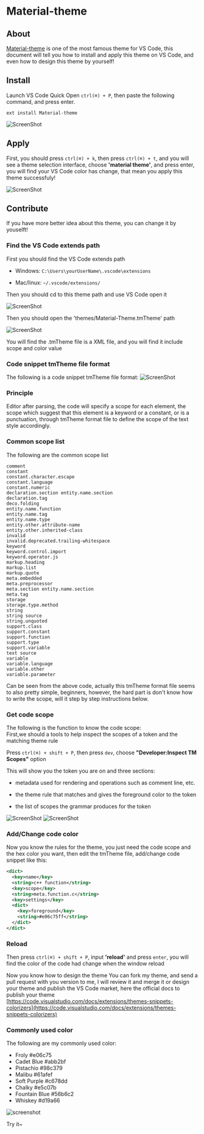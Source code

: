 # Material-theme  

## About
[Material-theme](https://marketplace.visualstudio.com/items?itemName=zhuangtongfa.Material-theme) is one of the most famous theme for VS Code, this document will tell you how to install and apply this theme on VS Code, and even how to design this theme by yourself! 

## Install
Launch VS Code Quick Open `ctrl(⌘) + P`, then paste the following command, and press enter.
```
ext install Material-theme
```

![ScreenShot](https://raw.githubusercontent.com/Binaryify/Material-Theme-vscode/master/static/screenshot3.png)
## Apply
First, you should press `ctrl(⌘) + k`, then press `ctrl(⌘) + t`, and you will see a theme selection interface, choose **'material theme'**, and press enter, you will find your VS Code color has change, that mean you apply this theme successfuly!

![ScreenShot](https://raw.githubusercontent.com/Binaryify/Material-Theme-vscode/master/static/screenshot4.png)

## Contribute 
If you have more better idea about this theme, you can change it by youselft!  
### Find the VS Code extends path 
First you should find the VS Code extends path  
- Windows:
`C:\Users\yourUserName\.vscode\extensions`  

- Mac/linux:
`~/.vscode/extensions/`

Then you should cd to this theme path and use VS Code open it

![ScreenShot](https://raw.githubusercontent.com/Binaryify/Material-Theme-vscode/master/static/screenshot5.png)

Then you should open the 'themes/Material-Theme.tmTheme' path

![ScreenShot](https://raw.githubusercontent.com/Binaryify/Material-Theme-vscode/master/static/screenshot6.png)

You will find the .tmTheme file is a XML file, and you will find it include scope and color value  

### Code snippet tmTheme file format 
The following is a code snippet tmTheme file format:
![ScreenShot](https://raw.githubusercontent.com/Binaryify/Material-Theme-vscode/master/static/screenshot7.png)

### Principle
Editor after parsing, the code will specify a scope for each element, the scope which suggest that this element is a keyword or a constant, or is a punctuation, through tmTheme format file to define the scope of the text style accordingly.

### Common scope list

The following are the common scope list

```
comment
constant
constant.character.escape
constant.language
constant.numeric
declaration.section entity.name.section
declaration.tag
deco.folding
entity.name.function
entity.name.tag
entity.name.type
entity.other.attribute-name
entity.other.inherited-class
invalid
invalid.deprecated.trailing-whitespace
keyword
keyword.control.import
keyword.operator.js
markup.heading
markup.list
markup.quote
meta.embedded
meta.preprocessor
meta.section entity.name.section
meta.tag
storage
storage.type.method
string
string source
string.unquoted
support.class
support.constant
support.function
support.type
support.variable
text source
variable
variable.language
variable.other
variable.parameter
```

Can be seen from the above code, actually this tmTheme format file seems to also pretty simple, beginners, however, the hard part is don't know how to write the scope, will it step by step instructions below.


### Get code scope
The following is the function to know the code scope:  
First,we should a tools to help inspect the scopes of a token and the matching theme rule  

Press `ctrl(⌘) + shift + P`, then press `dev`, choose **"Developer:Inspect TM Scopes"** option  

This will show you the token you are on and three sections:

- metadata used for rendering and operations such as comment line, etc.  

- the theme rule that matches and gives the foreground color to the token  

- the list of scopes the grammar produces for the token  

![ScreenShot](https://raw.githubusercontent.com/Binaryify/Material-Theme-vscode/master/static/screenshot8.png)
![ScreenShot](https://raw.githubusercontent.com/Binaryify/Material-Theme-vscode/master/static/screenshot9.png)

### Add/Change code color
Now you know the rules for the theme, you just need the code scope and the hex color you want, then edit the tmTheme file, add/change code snippet like this:

```xml
<dict>
  <key>name</key>
  <string>c++ function</string>
  <key>scope</key>
  <string>meta.function.c</string>
  <key>settings</key>
  <dict>
    <key>foreground</key>
    <string>#e06c75ff</string>
  </dict>
</dict>
```
### Reload
Then press `ctrl(⌘) + shift + P`, input **'reload'** and press `enter`, you will find the color of the code had change when the window reload

Now you know how to design the theme
You can fork my theme, and send a pull request with you version to me, I will review it and merge it or design your theme and publish the VS Code market, here the official docs to publish your theme [https://code.visualstudio.com/docs/extensions/themes-snippets-colorizers](https://code.visualstudio.com/docs/extensions/themes-snippets-colorizers)  

### Commonly used color
The following are my commonly used color:
- Froly  #e06c75
- Cadet Blue  #abb2bf
- Pistachio  #98c379
- Malibu   #61afef
- Soft Purple #c678dd
- Chalky #e5c07b
- Fountain Blue #56b6c2
- Whiskey #d19a66

![screenshot](https://raw.githubusercontent.com/Binaryify/Material-Theme-vscode/master/static/screenshot10.png)




Try it~